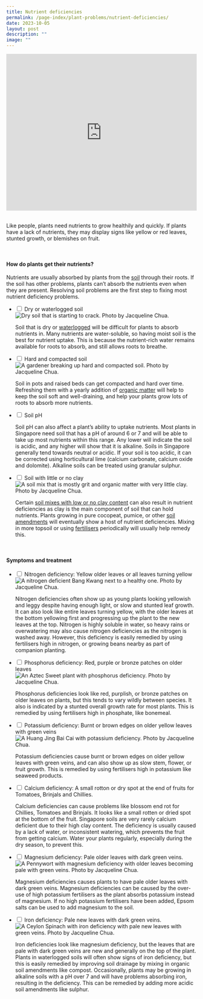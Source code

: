 ```yaml
---
title: Nutrient deficiencies
permalink: /page-index/plant-problems/nutrient-deficiencies/
date: 2023-10-05
layout: post
description: ""
image: ""
---
```

<section>
<iframe width="100%" height="415" src="https://www.youtube.com/embed/dSfJVuVNB0c?si=n0MWx5ESwqZ2Y0xH" title="YouTube video player" frameborder="0" allow="accelerometer; autoplay; clipboard-write; encrypted-media; gyroscope; picture-in-picture; web-share" allowfullscreen=""></iframe>	<br>
	<br>
<p>Like people, plants need nutrients to grow healthily and quickly. If plants have a lack of nutrients, they may display signs like yellow or red leaves, stunted growth, or blemishes on fruit.</p>
</section>
<br>
<section>
<h4>How do plants get their nutrients?</h4>
<p>Nutrients are usually absorbed by plants from the <a href="/page-index/horticulture-techniques/soil/">soil</a> through their roots. If the soil has other problems, plants can’t absorb the nutrients even when they are present. Resolving soil problems are the first step to fixing most nutrient deficiency problems.</p> 
<ul class="jekyllcodex_accordion">
	<li><input type="checkbox" id="accordion1">
		<label for="accordion1">Dry or waterlogged soil</label><div>
<img title="Dry soil that is starting to crack. Photo by Jacqueline Chua." src="/images/Horti%20techniques/DryGround_Jacchua.jpg">
		<p>Soil that is dry or <a href="/page-index/plant-problems/waterlogging/">waterlogged</a> will be difficult for plants to absorb nutrients in. Many nutrients are water-soluble, so having moist soil is the best for nutrient uptake. This is because the nutrient-rich water remains available for roots to absorb, and still allows roots to breathe.</p>
</div></li>
	<li><input type="checkbox" id="accordion2">
		<label for="accordion2">Hard and compacted soil</label><div>
<img title="A gardener breaking up hard and compacted soil. Photo by Jacqueline Chua." src="/images/Horti%20techniques/Soil_Breaking_JacChua.jpg"> 
<p>Soil in pots and raised beds can get compacted and hard over time. Refreshing them with a yearly addition of <a href="/page-index/horticulture-techniques/soil-amendments/">organic matter</a> will help to keep the soil soft and well-draining, and help your plants grow lots of roots to absorb more nutrients.</p> 
</div></li>
	<li><input type="checkbox" id="accordion3">
		<label for="accordion3">Soil pH</label><div> 
<p>Soil pH can also affect a plant’s ability to uptake nutrients. Most plants in Singapore need soil that has a pH of around 6 or 7 and will be able to take up most nutrients within this range. Any lower will indicate the soil is acidic, and any higher will show that it is alkaline. Soils in Singapore generally tend towards neutral or acidic. If your soil is too acidic, it can be corrected using horticultural lime (calcium carbonate, calcium oxide and dolomite). Alkaline soils can be treated using granular sulphur.</p> 
</div></li>
	<li><input type="checkbox" id="accordion4">
		<label for="accordion4">Soil with little or no clay</label><div>
<img title="A soil mix that is mostly grit and organic matter with very little clay. Photo by Jacqueline Chua." src="/images/Horti%20techniques/Soil_SandySoil_Jacchua.jpg"> 
		<p>Certain <a href="/page-index/horticulture-techniques/soil/">soil mixes with low or no clay content</a> can also result in nutrient deficiencies as clay is the main component of soil that can hold nutrients. Plants growing in pure cocopeat, pumice, or other <a href="/page-index/horticulture-techniques/soil-amendments/">soil amendments</a> will eventually show a host of nutrient deficiencies. Mixing in more topsoil or using <a href="/page-index/horticulture-techniques/fertilising/">fertilisers</a> periodically will usually help remedy this.</p>
</div></li>
</ul></section>
<br>
<section>
<h4>Symptoms and treatment</h4>
<ul class="jekyllcodex_accordion">
	<li><input type="checkbox" id="accordion5">
		<label for="accordion5">Nitrogen deficiency: Yellow older leaves or all leaves turning yellow</label><div>
<img title="A nitrogen deficient Bang Kwang next to a healthy one. Photo by Jacqueline Chua." src="/images/Plant%20problems/nitrogendeficient_vs_jacquelinechua.jpg">
<p>Nitrogen deficiencies often show up as young plants looking yellowish and leggy despite having enough light, or slow and stunted leaf growth. It can also look like entire leaves turning yellow, with the older leaves at the bottom yellowing first and progressing up the plant to the new leaves at the top. Nitrogen is highly soluble in water, so heavy rains or overwatering may also cause nitrogen deficiencies as the nitrogen is washed away. However, this deficiency is easily remedied by using fertilisers high in nitrogen, or growing beans nearby as part of companion planting.</p> 
</div></li>
	<li><input type="checkbox" id="accordion6">
		<label for="accordion6">Phosphorus deficiency: Red, purple or bronze patches on older leaves </label><div>
<img title="An Aztec Sweet plant with phosphorus deficiency. Photo by Jacqueline Chua." src="/images/Plant%20problems/NutientDeficient_JacChua%20(1).jpg"> 
<p>Phosphorus deficiencies look like red, purplish, or bronze patches on older leaves on plants, but this tends to vary wildly between species. It also is indicated by a stunted overall growth rate for most plants. This is remedied by using fertilisers high in phosphate, like bonemeal.</p> 
</div></li>
	<li><input type="checkbox" id="accordion7">
		<label for="accordion7">Potassium deficiency: Burnt or brown edges on older yellow leaves with green veins </label><div>
<img title="A Huang Jing Bai Cai with potassium deficiency. Photo by Jacqueline Chua." src="/images/Plant%20problems/SunburnAndChlorosis_JacChua.jpg"> 
<p>Potassium deficiencies cause burnt or brown edges on older yellow leaves with green veins, and can also show up as slow stem, flower, or fruit growth. This is remedied by using fertilisers high in potassium like seaweed products. </p>
</div></li>
	<li><input type="checkbox" id="accordion8">
		<label for="accordion8">Calcium deficiency: A small rotton or dry spot at the end of fruits for Tomatoes, Brinjals and Chillies. </label><div>
<img title="" src="">  
<p>Calcium deficiencies can cause problems like blossom end rot for Chillies, Tomatoes and Brinjals. It looks like a small rotten or dried spot at the bottom of the fruit. Singapore soils are very rarely calcium deficient due to their high clay content. The deficiency is usually caused by a lack of water, or inconsistent watering, which prevents the fruit from getting calcium. Water your plants regularly, especially during the dry season, to prevent this.</p> 
</div></li>
	<li><input type="checkbox" id="accordion9">
		<label for="accordion9">Magnesium deficiency: Pale older leaves with dark green veins. </label><div>
<img title="A Pennywort with magnesium deficiency with older leaves becoming pale with green veins. Photo by Jacqueline Chua." src="/images/Plant%20problems/NitrogenDeficient_JacChua%20(3).jpg"> 
<p>Magnesium deficiencies causes plants to have pale older leaves with dark green veins. Magnesium deficiencies can be caused by the over-use of high potassium fertilisers as the plant absorbs potassium instead of magnesium. If no high potassium fertilisers have been added, Epsom salts can be used to add magnesium to the soil.</p> 
</div></li>
	<li><input type="checkbox" id="accordion10">
		<label for="accordion10">Iron deficiency: Pale new leaves with dark green veins. </label><div>
<img title="A Ceylon Spinach with iron deficiency with pale new leaves with green veins. Photo by Jacqueline Chua." src="/images/Plant%20problems/NitrogenDeficient_JacChua%20(2).jpg"> 
<p>Iron deficiencies look like magnesium deficiency, but the leaves that are pale with dark green veins are new and generally on the top of the plant. Plants in waterlogged soils will often show signs of iron deficiency, but this is easily remedied by improving soil drainage by mixing in organic soil amendments like compost. Occasionally, plants may be growing in alkaline soils with a pH over 7 and will have problems absorbing iron, resulting in the deficiency. This can be remedied by adding more acidic soil amendments like sulphur. </p>
	</div></li>
</ul>
</section>